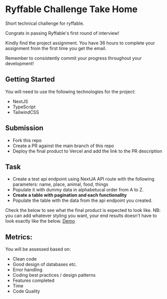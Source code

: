# Ryffable Challenge Take Home

Short technical challenge for ryffable.

Congrats in passing Ryffable's first round of interview!

Kindly find the project assignment. You have 36 hours to complete your assignment from the first time you get the email.

Remember to consistently commit your progress throughout your development!

## Getting Started

You will need to use the following technologies for the project:

- NextJS
- TypeScript
- TailwindCSS

## Submission

- Fork this repo
- Create a PR against the main branch of this repo
- Deploy the final product to Vercel and add the link to the PR description

## Task

- Create a test api endpoint using NextJA API route with the following parameters: name, place, animal, food, things
- Populate it with dummy data in alphabetucal order from A to Z.
- **Create a table with pagination and each functionality**
- Populate the table with the data from the api endpoint you created.

Check the below to see what the final product is expected to look like.
NB: you can add whatever styling you want, your end results doesn't have to look exactly like the below.
[Demo](https://drive.google.com/file/d/10X_qjGUFy31mrjeoLZ51IWcmx9JCHWbN/view?usp=sharing)

## Metrics:

You will be assessed based on:

- Clean code
- Good design of databases etc.
- Error handling
- Coding best practices / design patterns
- Features completed
- Time
- Code Quality

